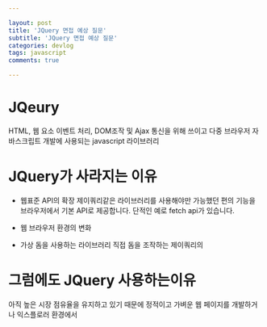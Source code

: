 ```yaml
---

layout: post
title: 'JQuery 면접 예상 질문'
subtitle: 'JQuery 면접 예상 질문'
categories: devlog
tags: javascript
comments: true

---
```


# JQeury
 HTML, 웹 요소 이벤트 처리, DOM조작 및 Ajax 통신을 위해 쓰이고
 다중 브라우저 자바스크립트 개발에 사용되는 javascript 라이브러리

 # JQuery가 사라지는 이유
- 웹표준 API의 확장
제이쿼리같은 라이브러리를 사용해야만 가능했던 편의 기능을 브라우저에서 기본 API로 제공합니다.
단적인 예로 fetch api가 있습니다.

- 웹 브라우저 환경의 변화

- 가상 돔을 사용하는 라이브러리
직접 돔을 조작하는 제이쿼리의 

# 그럼에도 JQuery 사용하는이유
아직 높은 시장 점유율을 유지하고 있기 때문에 정적이고 가벼운 웹 페이지를 개발하거나 익스플로러 환경에서 
 